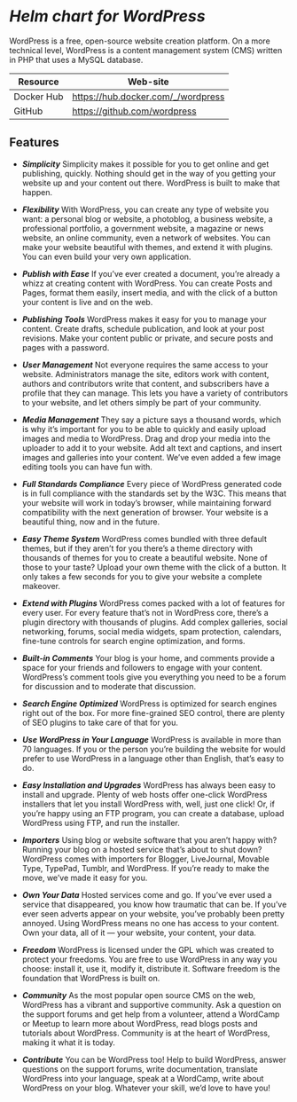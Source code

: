 # _Helm chart for WordPress_

WordPress is a free, open-source website creation platform. On a more technical level, WordPress is a content management system (CMS) written in PHP that uses a MySQL database.

| Resource | Web-site |
| ------ | ------ |
| Docker Hub | https://hub.docker.com/_/wordpress |
| GitHub | https://github.com/wordpress |

## Features

- ___Simplicity___
Simplicity makes it possible for you to get online and get publishing, quickly. Nothing should get in the way of you getting your website up and your content out there. WordPress is built to make that happen.


- ___Flexibility___
With WordPress, you can create any type of website you want: a personal blog or website, a photoblog, a business website, a professional portfolio, a government website, a magazine or news website, an online community, even a network of websites. You can make your website beautiful with themes, and extend it with plugins. You can even build your very own application.

- ___Publish with Ease___
If you’ve ever created a document, you’re already a whizz at creating content with WordPress. You can create Posts and Pages, format them easily, insert media, and with the click of a button your content is live and on the web.

- ___Publishing Tools___
WordPress makes it easy for you to manage your content. Create drafts, schedule publication, and look at your post revisions. Make your content public or private, and secure posts and pages with a password.

- ___User Management___
Not everyone requires the same access to your website. Administrators manage the site, editors work with content, authors and contributors write that content, and subscribers have a profile that they can manage. This lets you have a variety of contributors to your website, and let others simply be part of your community.

- ___Media Management___
They say a picture says a thousand words, which is why it’s important for you to be able to quickly and easily upload images and media to WordPress. Drag and drop your media into the uploader to add it to your website. Add alt text and captions, and insert images and galleries into your content. We’ve even added a few image editing tools you can have fun with.

- ___Full Standards Compliance___
Every piece of WordPress generated code is in full compliance with the standards set by the W3C. This means that your website will work in today’s browser, while maintaining forward compatibility with the next generation of browser. Your website is a beautiful thing, now and in the future.

- ___Easy Theme System___
WordPress comes bundled with three default themes, but if they aren’t for you there’s a theme directory with thousands of themes for you to create a beautiful website. None of those to your taste? Upload your own theme with the click of a button. It only takes a few seconds for you to give your website a complete makeover.

- ___Extend with Plugins___
WordPress comes packed with a lot of features for every user. For every feature that’s not in WordPress core, there’s a plugin directory with thousands of plugins. Add complex galleries, social networking, forums, social media widgets, spam protection, calendars, fine-tune controls for search engine optimization, and forms.

- ___Built-in Comments___
Your blog is your home, and comments provide a space for your friends and followers to engage with your content. WordPress’s comment tools give you everything you need to be a forum for discussion and to moderate that discussion.

- ___Search Engine Optimized___
WordPress is optimized for search engines right out of the box. For more fine-grained SEO control, there are plenty of SEO plugins to take care of that for you.

- ___Use WordPress in Your Language___
WordPress is available in more than 70 languages. If you or the person you’re building the website for would prefer to use WordPress in a language other than English, that’s easy to do.

- ___Easy Installation and Upgrades___
WordPress has always been easy to install and upgrade. Plenty of web hosts offer one-click WordPress installers that let you install WordPress with, well, just one click! Or, if you’re happy using an FTP program, you can create a database, upload WordPress using FTP, and run the installer.

- ___Importers___
Using blog or website software that you aren’t happy with? Running your blog on a hosted service that’s about to shut down? WordPress comes with importers for Blogger, LiveJournal, Movable Type, TypePad, Tumblr, and WordPress. If you’re ready to make the move, we’ve made it easy for you.

- ___Own Your Data___
Hosted services come and go. If you’ve ever used a service that disappeared, you know how traumatic that can be. If you’ve ever seen adverts appear on your website, you’ve probably been pretty annoyed. Using WordPress means no one has access to your content. Own your data, all of it — your website, your content, your data.

- ___Freedom___
WordPress is licensed under the GPL which was created to protect your freedoms. You are free to use WordPress in any way you choose: install it, use it, modify it, distribute it. Software freedom is the foundation that WordPress is built on.

- ___Community___
As the most popular open source CMS on the web, WordPress has a vibrant and supportive community. Ask a question on the support forums and get help from a volunteer, attend a WordCamp or Meetup to learn more about WordPress, read blogs posts and tutorials about WordPress. Community is at the heart of WordPress, making it what it is today.

- ___Contribute___
You can be WordPress too! Help to build WordPress, answer questions on the support forums, write documentation, translate WordPress into your language, speak at a WordCamp, write about WordPress on your blog. Whatever your skill, we’d love to have you!

